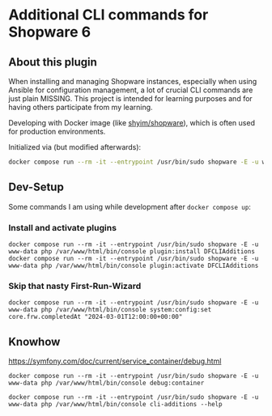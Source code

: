# Additional CLI commands for Shopware 6

## About this plugin

When installing and managing Shopware instances, especially when using Ansible for configuration management, a lot of crucial CLI commands are just plain MISSING. This project is intended for learning purposes and for having others participate from my learning.

Developing with Docker image (like [shyim/shopware](https://hub.docker.com/r/shyim/shopware/)), which is often used for production environments.

Initialized via (but modified afterwards):
```sh
docker compose run --rm -it --entrypoint /usr/bin/sudo shopware -E -u www-data php /var/www/html/bin/console plugin:create --create-config DynamicFilesCLIAdditions
```

## Dev-Setup
Some commands I am using while development after `docker compose up`:

### Install and activate plugins
```
docker compose run --rm -it --entrypoint /usr/bin/sudo shopware -E -u www-data php /var/www/html/bin/console plugin:install DFCLIAdditions
docker compose run --rm -it --entrypoint /usr/bin/sudo shopware -E -u www-data php /var/www/html/bin/console plugin:activate DFCLIAdditions
```

### Skip that nasty First-Run-Wizard
```
docker compose run --rm -it --entrypoint /usr/bin/sudo shopware -E -u www-data php /var/www/html/bin/console system:config:set core.frw.completedAt "2024-03-01T12:00:00+00:00"
```

## Knowhow
https://symfony.com/doc/current/service_container/debug.html
```
docker compose run --rm -it --entrypoint /usr/bin/sudo shopware -E -u www-data php /var/www/html/bin/console debug:container
```

```
docker compose run --rm -it --entrypoint /usr/bin/sudo shopware -E -u www-data php /var/www/html/bin/console cli-additions --help
```
